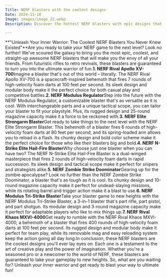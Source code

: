 ```yaml
---
Title: NERF blasters with the coolest designs
Date: 2024-11-18
Image: images/image_22.webp
Description: Discover the hottest NERF blasters with epic designs that level up your foam battle game. 🔥  Shop now and dominate the field! 💥  

---
```


**"Unleash Your Inner Warrior: The Coolest NERF Blasters You Never Knew Existed"**Are you ready to take your NERF game to the next level? Look no further! We've scoured the galaxy to bring you the most epic, coolest, and straight-up awesome NERF blasters that will make you the envy of all your friends. From futuristic rifles to retro revivals, these blasters are guaranteed to turn you into the ultimate warrior of fun.**1. NERF Rival Apollo XV-700**Imagine a blaster that's out of this world – literally. The NERF Rival Apollo XV-700 is a spacecraft-inspired behemoth that fires 7 rounds of high-velocity foam darts at 100 feet per second. Its sleek design and modular body make it the perfect choice for both casual play and competitive battles.**2. NERF Modulus Regulator**Step into the future with the NERF Modulus Regulator, a customizable blaster that's as versatile as it is cool. With interchangeable parts and a unique tactical scope, you can tailor your blaster to fit your playstyle. Plus, its rugged design and 25-round magazine capacity make it a force to be reckoned with.**3. NERF Elite Strongarm Blaster**Get ready to take things to the next level with the NERF Elite Strongarm Blaster. This behemoth of a blaster fires 6 rounds of high-velocity foam darts at 80 feet per second, and its spring-loaded arm allows you to reload in a flash. Its chunky design and bold color scheme make it the perfect choice for those who like their blasters big and bold.**4. NERF N-Strike Elite Hail-Fire Blaster**Why choose just one blaster when you can have two? The NERF N-Strike Elite Hail-Fire Blaster is a dual-winged masterpiece that fires 2 rounds of high-velocity foam darts in rapid succession. Its sleek design and tactical scope make it perfect for snipers and strategists alike.**5. NERF Zombie Strike Doominator**Gearing up for the zombie apocalypse? Look no further than the NERF Zombie Strike Doominator, a blaster that's as tough as it is cool. Its chunky design and 10-round magazine capacity make it perfect for undead-slaying missions, while its rotating barrel and trigger action make it a blast to use.**6. NERF Modulus Tri-Strike Blaster**Take your blaster game to new heights with the NERF Modulus Tri-Strike Blaster, a 3-in-1 blaster that's part rifle, part pistol, and part shotgun. Its modular design and 3-round magazine capacity make it perfect for adaptable players who like to mix things up.**7. NERF Rival Khaos MXVI-4000**Get ready to rumble with the NERF Rival Khaos MXVI-4000, a behemoth of a blaster that fires 400 rounds of high-velocity foam darts at 100 feet per second. Its rugged design and modular body make it perfect for team play, while its removable mag and easy reloading system keep the action going all day long.In conclusion, these NERF blasters are the coolest designs you'll ever lay eyes on. Each one is a testament to the art of creative play and the power of imagination. Whether you're a seasoned pro or a newcomer to the world of NERF, these blasters are guaranteed to take your gameplay to new heights. So, what are you waiting for? Unleash your inner warrior and get ready to blast your way to ultimate fun! 
